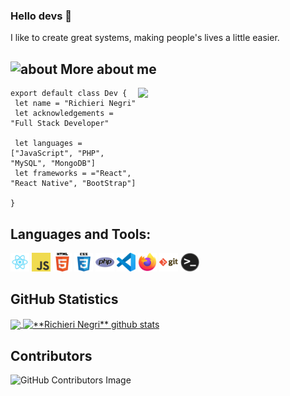 ### Hello devs 👋

I like to create great systems, making people's lives a little easier.

## <img width="45" alt="about" src="https://raw.github.com/elizarov/elizarov/master/about.png"> More about me

<img align="right" width="300" src="https://i2.wp.com/allhtaccess.info/wp-content/uploads/2018/03/programming.gif?fit=1281%2C716&ssl=1" />

```JSX
export default class Dev {
 let name = "Richieri Negri"
 let acknowledgements = "Full Stack Developer"
 
 let languages = ["JavaScript", "PHP", "MySQL", "MongoDB"]
 let frameworks = ="React", "React Native", "BootStrap"]

}
```

## **Languages and Tools:**  

<code><img height="30" src="https://raw.githubusercontent.com/github/explore/80688e429a7d4ef2fca1e82350fe8e3517d3494d/topics/react/react.png"></code>
<code><img height="30" src="https://raw.githubusercontent.com/github/explore/80688e429a7d4ef2fca1e82350fe8e3517d3494d/topics/javascript/javascript.png"></code>
<code><img height="30" src="https://raw.githubusercontent.com/github/explore/80688e429a7d4ef2fca1e82350fe8e3517d3494d/topics/html/html.png"></code>
<code><img height="30" src="https://raw.githubusercontent.com/github/explore/80688e429a7d4ef2fca1e82350fe8e3517d3494d/topics/css/css.png"></code>
<code><img height="30" src="https://raw.githubusercontent.com/github/explore/80688e429a7d4ef2fca1e82350fe8e3517d3494d/topics/php/php.png"></code>
<code><img height="30" src="https://raw.githubusercontent.com/github/explore/80688e429a7d4ef2fca1e82350fe8e3517d3494d/topics/visual-studio-code/visual-studio-code.png"></code>
<code><img height="30" src="https://raw.githubusercontent.com/github/explore/80688e429a7d4ef2fca1e82350fe8e3517d3494d/topics/firefox/firefox.png"></code>
<code><img height="30" src="https://raw.githubusercontent.com/github/explore/80688e429a7d4ef2fca1e82350fe8e3517d3494d/topics/git/git.png"></code>
<code><img height="30" src="https://raw.githubusercontent.com/github/explore/80688e429a7d4ef2fca1e82350fe8e3517d3494d/topics/terminal/terminal.png"></code>

## **GitHub Statistics**

<a href="https://github.com/RuivoTech">
  <img align="center" src="https://github-readme-stats.vercel.app/api/top-langs/?username=ruivotech&theme=dracula&hide_langs_below=1" />
</a>

<a href="https://github.com/RuivoTech">
 <img align="center" src="https://github-readme-stats.vercel.app/api?username=RuivoTech&show_icons=true&theme=dracula&line_height=27" alt="**Richieri Negri** github stats"/>
</a>

## **Contributors**

![GitHub Contributors Image](https://contrib.rocks/image?repo=RuivoTech/cem-mono)
